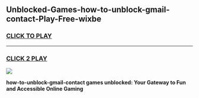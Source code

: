 
## Unblocked-Games-how-to-unblock-gmail-contact-Play-Free-wixbe
<h3>
<a href="https://premium76.site?title=how-to-unblock-gmail-contact&ref=21A">CLICK TO PLAY</a></h3>
<hr>

<h3>
<a href="https://premium76.site?title=how-to-unblock-gmail-contact&ref=21A">CLICK 2 PLAY</a>
  
</h3>

<a href="https://premium76.site?title=how-to-unblock-gmail-contact&ref=21A"><img src="https://clearcache.store/games.png"></a>


**how-to-unblock-gmail-contact games unblocked: Your Gateway to Fun and Accessible Online Gaming**

